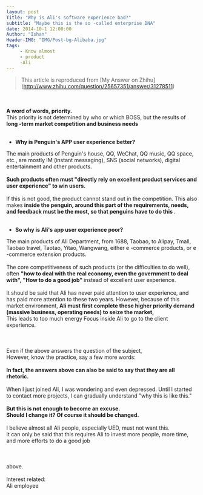 ```yaml
---
layout: post
Title: "Why is Ali's software experience bad?"
subtitle: "Maybe this is the so -called enterprise DNA"
date: 2014-10-1 12:00:00
Author: "Ishan"
Header-IMG: "IMG/Post-bg-Alibaba.jpg"
tags:
     - Know almost
     - product
     -Ali
---
```


> This article is reproduced from [My Answer on Zhihu] (http://www.zhihu.com/question/25657351/answer/31278511)


<div>
     <br>
     <br> <b> A word of words, priority. </b>
     <br> This priority is not determined by who or which BOSS, but the results of <b> long -term market competition and business needs </b>
     <br>
     <br>
     <ul>
         <li> <b> Why is Penguin's APP user experience better? </b>
         </li>
     </ul>
     The main products of Penguin's house, QQ, WeChat, QQ music, QQ space, etc., are mostly IM (instant messaging), SNS (social networks), digital entertainment and other products.
     <br>
     <br> <b> Such products often must "directly rely on excellent product services and user experience" to win users. </b>
     <br>
     <br> If this is not good, the product cannot stand out in the competition. This also makes <b> inside the penguin, around this part of the requirements, needs, and feedback </b> <b> must be the most, so that penguins have to do this </b>.
     <br>
     <br>
     <ul>
         <li> <b> So why is Ali's app user experience poor? </b>
         </li>
     </ul>
     The main products of Ali Department, from 1688, Taobao, to Alipay, Tmall, Taobao travel, Taotao, Yitao, Wangwang, either e -commerce products, or e -commerce extension products.
     <br>
     <br> The core competitiveness of such products (or the difficulties to do well), often <b> "how to deal with the real economy, even the government to deal with", </b> <b> "How to do a good job" </B> instead of excellent user experience.
     <br>
     <br> It should be said that Ali has never paid attention to user experience, and has paid more attention to these two years. However, because of this market environment, <b> Ali must first complete these higher priority demand (massive business, operating needs) to seize the market, </b>
     <br> This leads to too much energy Focus inside Ali to go to the client experience.
     <br>
     <br>
     <br>
     <br> Even if the above answers the question of the subject,
     <br> However, know the practice, say a few more words:
     <br>
     <br> <b> In fact, the answers above can also be said to say that they are all rhetoric. </b>
     <br>
     <br> When I just joined Ali, I was wondering and even depressed. Until I started to contact more projects, I can gradually understand "why this is like this."
     <br>
     <br> <b> But this is not enough to become an excuse. </b>
     <br> <b> Should I change it? Of course it should be changed. </b>
     <br>
     <br> I believe almost all Ali people, especially UED, must not want this.
     <br> It can only be said that this requires Ali to invest more people, more time, and more efforts to do a good job
     <br>
     <br>
     <br>
     <br> above.
     <br>
     <br> Interest related:
     <br> Ali employee
     <br>
     <br>
</div>
